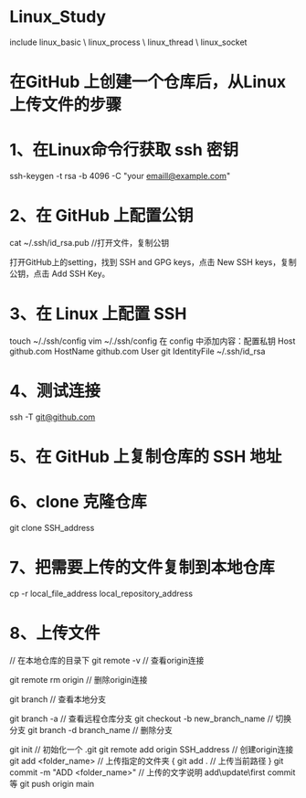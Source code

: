 # Linux_Study
include linux_basic \ linux_process \ linux_thread \ linux_socket


# 在GitHub 上创建一个仓库后，从Linux上传文件的步骤

# 1、在Linux命令行获取 ssh 密钥
ssh-keygen -t rsa -b 4096 -C "your emaill@example.com"

# 2、在 GitHub 上配置公钥
cat ~/.ssh/id_rsa.pub //打开文件，复制公钥

打开GitHub上的setting，找到 SSH and GPG keys，点击 New SSH keys，复制公钥，点击 Add SSH Key。

# 3、在 Linux 上配置 SSH
touch ~/./ssh/config
vim ~/./ssh/config
在 config 中添加内容：配置私钥
Host github.com
  HostName github.com
  User git
  IdentityFile ~/.ssh/id_rsa

# 4、测试连接
ssh -T git@github.com

# 5、在 GitHub 上复制仓库的 SSH 地址

# 6、clone 克隆仓库
git clone SSH_address

# 7、把需要上传的文件复制到本地仓库
cp -r local_file_address local_repository_address

# 8、上传文件
// 在本地仓库的目录下
git remote -v // 查看origin连接

git remote rm origin // 删除origin连接

git branch // 查看本地分支

git branch -a // 查看远程仓库分支
git checkout -b new_branch_name // 切换分支
git branch -d branch_name // 删除分支

git init // 初始化一个 .git
git remote add origin SSH_address // 创建origin连接
git add <folder_name> // 上传指定的文件夹       {  git add . // 上传当前路径  }
git commit -m "ADD <folder_name>" // 上传的文字说明 add\update\first commit等
git push origin main
